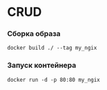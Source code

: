 # CRUD

### Сборка образа

```
docker build ./ --tag my_ngiх
```

### Запуск контейнера

```
docker run -d -p 80:80 my_ngiх
```